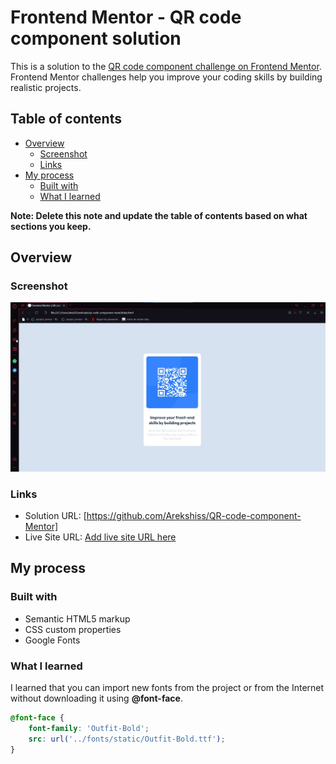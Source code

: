# Frontend Mentor - QR code component solution

This is a solution to the [QR code component challenge on Frontend Mentor](https://www.frontendmentor.io/challenges/qr-code-component-iux_sIO_H). Frontend Mentor challenges help you improve your coding skills by building realistic projects. 

## Table of contents

- [Overview](#overview)
  - [Screenshot](#screenshot)
  - [Links](#links)
- [My process](#my-process)
  - [Built with](#built-with)
  - [What I learned](#what-i-learned)

**Note: Delete this note and update the table of contents based on what sections you keep.**

## Overview

### Screenshot

![](./images/Screenshot.jpg)

### Links

- Solution URL: [https://github.com/Arekshiss/QR-code-component-Mentor]
- Live Site URL: [Add live site URL here](https://your-live-site-url.com)

## My process

### Built with

- Semantic HTML5 markup
- CSS custom properties
- Google Fonts

### What I learned

I learned that you can import new fonts from the project or from the Internet without downloading it using **@font-face**.

```css
@font-face {
    font-family: 'Outfit-Bold';
    src: url('../fonts/static/Outfit-Bold.ttf');
}
```
